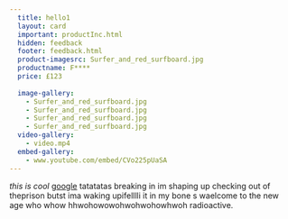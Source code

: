 ```yaml
---
  title: hello1
  layout: card
  important: productInc.html
  hidden: feedback
  footer: feedback.html
  product-imagesrc: Surfer_and_red_surfboard.jpg
  productname: F****
  price: £123
  
  image-gallery:
    - Surfer_and_red_surfboard.jpg
    - Surfer_and_red_surfboard.jpg
    - Surfer_and_red_surfboard.jpg
    - Surfer_and_red_surfboard.jpg
  video-gallery:
    - video.mp4
  embed-gallery:
    - www.youtube.com/embed/CVo225pUaSA
---
```

*this is cool* [google](http://www.google.com/) tatatatas
breaking in im shaping up checking out of theprison butst ima waking upifelllli it in my bone s waelcome to the new age who whow hhwohowowohwohwohowhwoh radioactive.
